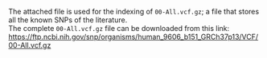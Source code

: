 The attached file is used for the indexing of `00-All.vcf.gz`; a file that stores all the known SNPs of the literature.<br>
The complete `00-All.vcf.gz` file can be downloaded from this link:<br>https://ftp.ncbi.nih.gov/snp/organisms/human_9606_b151_GRCh37p13/VCF/00-All.vcf.gz
